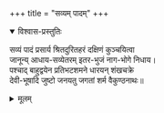 +++
title = "सव्यम् पादम्"
+++

<details open><summary>विश्वास-प्रस्तुतिः</summary>

सव्यं पादं प्रसार्य श्रितदुरितहरं दक्षिणं कुञ्चयित्वा  
जानून्य् आधाय-सव्येतरम् इतर-भुजं नाग-भोगे निधाय।  
पश्चाद् बाहुद्वयेन प्रतिभटशमने धारयन् शंखचक्रे  
देवी-भूषादि जुष्टो जनयतु जगतां शर्म वैकुण्ठनाथः॥
</details>

<details><summary>मूलम्</summary>

सव्यं पादं प्रसार्य श्रितदुरितहरं दक्षिणं कुञ्चयित्वा  
जानुन्याधाय सव्येतरमितरभुजं नागभोगे निधाय ।  
पश्चाद्बाहुद्वयेन प्रतिभटशमने धारयन् शङ्खचक्रे  
देवीभूषादिजुष्टो जनयतु जगतां शर्म वैकुण्ठनाथः ॥
</details>
